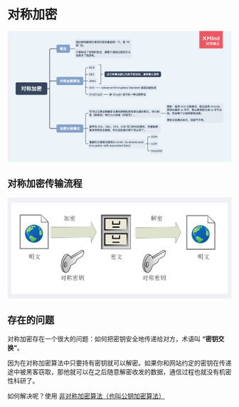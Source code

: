 # 对称加密

<img src="../../../思维导图/对称加密.png">

## 对称加密传输流程

<img src="../assets/对称加密.png">

## 存在的问题

对称加密存在一个很大的问题：如何把密钥安全地传递给对方，术语叫 **“密钥交换”**。

因为在对称加密算法中只要持有密钥就可以解密。如果你和网站约定的密钥在传递途中被黑客窃取，那他就可以在之后随意解密收发的数据，通信过程也就没有机密性科研了。

如何解决呢？使用 [非对称加密算法（也叫公钥加密算法）](./非对称加密.md)

